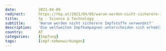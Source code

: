 ```yaml
---
date:          2021-04-09
redirect:      https://tkp.at/2021/04/09/warum-werden-nicht-sicherere-impfstoffe-verwendet/
title:         tp - Science & Technology
subtitle:      'Warum werden nicht sicherere Impfstoffe verwendet?'
description:   'Die weltweiten Impfkampagnen unterscheiden sich erheblich. In den USA und vor allem in Europa wird mit gentechnischen Präparaten geimpft, in vielen anderen Ländern, allen voran Indien und China, mit den klassischen und erprobten inaktivierten Ganz-Virus-Impfstoffen. Bei uns gibt es nur Impfstoffe, die auf Technologien beruhen, die nie zur Verwendung an Kranken, geschweige denn an Gesunden …'
country:       AT
categories:    [Impfung]
tags:          [impf-nebenwirkungen]
---
```

